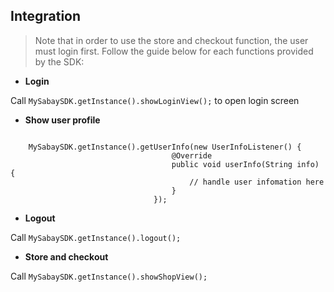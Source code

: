 ## Integration

> Note that in order to use the store and checkout function, the user must login first.
> Follow the guide below for each functions provided by the SDK:



*  **Login**

Call ```MySabaySDK.getInstance().showLoginView();``` to open login screen

* **Show user profile**

```android

    MySabaySDK.getInstance().getUserInfo(new UserInfoListener() {
                                    @Override
                                    public void userInfo(String info) {
                                        // handle user infomation here
                                    }
                                });
```

* **Logout**

Call ```MySabaySDK.getInstance().logout();```

*  **Store and checkout**

Call ```MySabaySDK.getInstance().showShopView();```

